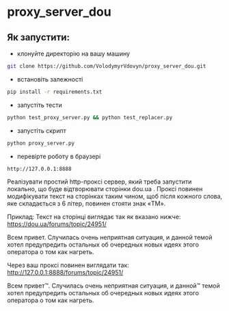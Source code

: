 # proxy_server_dou

 ## Як запустити:
 * клонуйте директорію на вашу машину
```bash
git clone https://github.com/VolodymyrVdovyn/proxy_server_dou.git
```
 
 * встановіть залежності
```bash
pip install -r requirements.txt 
```
 
 * запустіть тести
```bash
python test_proxy_server.py && python test_replacer.py
```

 * запустіть скрипт
```bash
python proxy_server.py   
```

 * перевірте роботу в браузері
```
http://127.0.0.1:8888
```
 
Реалізувати простий http-проксі сервер, який треба запустити локально, що буде відтворювати
сторінки dou.ua . Проксі повинен модифікувати текст на сторінках таким чином, щоб після кожного
слова, яке складається з 6 літер, повинен стояти знак «TM».

Приклад:
Текст на сторінці виглядає так як вказано нижче:
https://dou.ua/forums/topic/24951/

Всем привет. Случилась очень неприятная ситуация, и данной темой хотел предупредить
остальных об очередных новых идеях этого оператора о том как нагреть.

Через ваш проксі повинен виглядати так:
http://127.0.0.1:8888/forums/topic/24951/

Всем привет™. Случилась очень неприятная ситуация, и данной™ темой хотел предупредить
остальных об очередных новых идеях этого оператора о том как нагреть.
